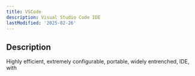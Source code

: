 ```yaml
---
title: VSCode
description: Visual Studio Code IDE
lastModified: '2025-02-26'
---
```


## Description

Highly efficient, extremely configurable, portable, widely entrenched, IDE, with
